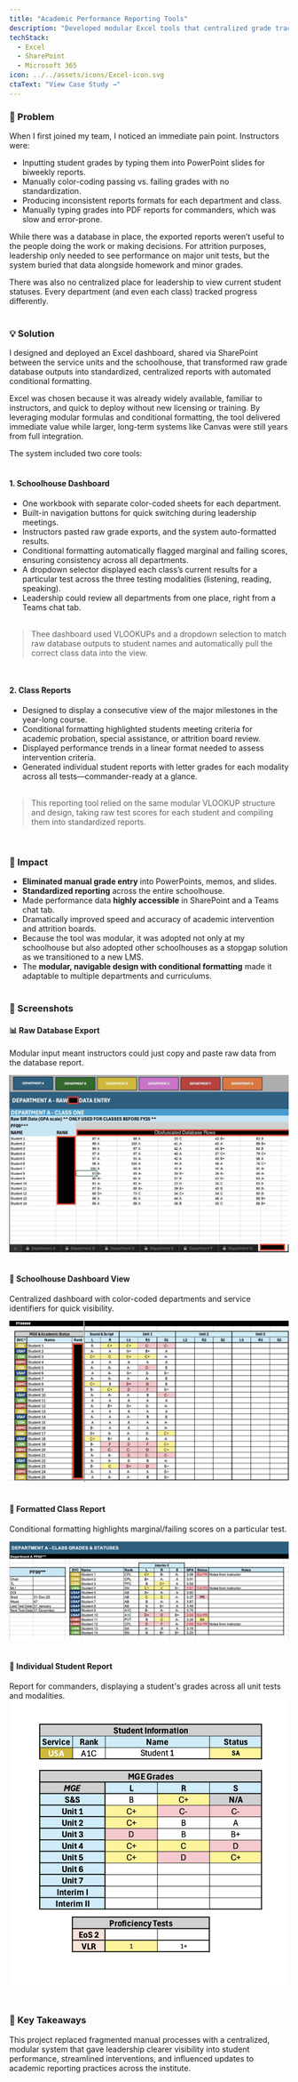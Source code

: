 ```yaml
---
title: "Academic Performance Reporting Tools"
description: "Developed modular Excel tools that centralized grade tracking, highlighted at-risk students, and standardized academic reporting across the schoolhouse"
techStack:
  - Excel
  - SharePoint
  - Microsoft 365
icon: ../../assets/icons/Excel-icon.svg
ctaText: "View Case Study →"
---
```


### 🎯 Problem
When I first joined my team, I noticed an immediate pain point. Instructors were:
- Inputting student grades by typing them into PowerPoint slides for biweekly reports.  
- Manually color-coding passing vs. failing grades with no standardization.  
- Producing inconsistent reports formats for each department and class.  
- Manually typing grades into PDF reports for commanders, which was slow and error-prone.  

While there was a database in place, the exported reports weren’t useful to the people doing the work or making decisions. For attrition purposes, leadership only needed to see performance on major unit tests, but the system buried that data alongside homework and minor grades.

There was also no centralized place for leadership to view current student statuses. Every department (and even each class) tracked progress differently.  <br><br>

### 💡 Solution
I designed and deployed an Excel dashboard, shared via SharePoint between the service units and the schoolhouse, that transformed raw grade database outputs into standardized, centralized reports with automated conditional formatting.  

Excel was chosen because it was already widely available, familiar to instructors, and quick to deploy without new licensing or training. By leveraging modular formulas and conditional formatting, the tool delivered immediate value while larger, long-term systems like Canvas were still years from full integration.  

The system included two core tools:  <br><br>

#### 1. Schoolhouse Dashboard  
- One workbook with separate color-coded sheets for each department.  
- Built-in navigation buttons for quick switching during leadership meetings.  
- Instructors pasted raw grade exports, and the system auto-formatted results.  
- Conditional formatting automatically flagged marginal and failing scores, ensuring consistency across all departments.  
- A dropdown selector displayed each class’s current results for a particular test across the three testing modalities (listening, reading, speaking).  
- Leadership could review all departments from one place, right from a Teams chat tab.  <br><br>

> Thee dashboard used VLOOKUPs and a dropdown selection to match raw database outputs to student names and automatically pull the correct class data into the view.

<br>

#### 2. Class Reports  
- Designed to display a consecutive view of the major milestones in the year-long course.  
- Conditional formatting highlighted students meeting criteria for academic probation, special assistance, or attrition board review.  
- Displayed performance trends in a linear format needed to assess intervention criteria.  
- Generated individual student reports with letter grades for each modality across all tests—commander-ready at a glance.  <br><br>

> This reporting tool relied on the same modular VLOOKUP structure and design, taking raw test scores for each student and compiling them into standardized reports.

<br>

### 🚀 Impact
- **Eliminated manual grade entry** into PowerPoints, memos, and slides.  
- **Standardized reporting** across the entire schoolhouse.  
- Made performance data **highly accessible** in SharePoint and a Teams chat tab. 
- Dramatically improved speed and accuracy of academic intervention and attrition boards.  
- Because the tool was modular, it was adopted not only at my schoolhouse but also adopted other schoolhouses as a stopgap solution as we transitioned to a new LMS.
- The **modular, navigable design with conditional formatting** made it adaptable to multiple departments and curriculums.  <br><br>

### 📸 Screenshots  <br>

#### 📊 Raw Database Export  
Modular input meant instructors could just copy and paste raw data from the database report.

![Raw Database Export](../../assets/images/projects/database-output.jpeg)  <br><br>

#### 🏫 Schoolhouse Dashboard View  
Centralized dashboard with color-coded departments and service identifiers for quick visibility.  

![Schoolhouse Dashboard View](../../assets/images/projects/class-view.jpeg)  <br><br>

#### 📑 Formatted Class Report  
Conditional formatting highlights marginal/failing scores on a particular test. 

![Formatted Class Report](../../assets/images/projects/formatted-view.jpeg)<br><br>

#### 👤 Individual Student Report  
Report for commanders, displaying a student's grades across all unit tests and modalities.  
![Individual Student Report](../../assets/images/projects/student-report.jpeg)<br><br>

### 📌 Key Takeaways
This project replaced fragmented manual processes with a centralized, modular system that gave leadership clearer visibility into student performance, streamlined interventions, and influenced updates to academic reporting practices across the institute.
